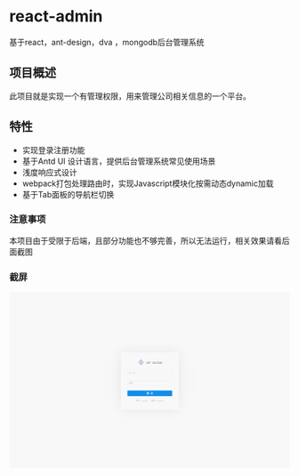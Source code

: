 # react-admin
基于react，ant-design，dva ，mongodb后台管理系统

## 项目概述
 
此项目就是实现一个有管理权限，用来管理公司相关信息的一个平台。

## 特性

- 实现登录注册功能
- 基于Antd UI 设计语言，提供后台管理系统常见使用场景
- 浅度响应式设计
- webpack打包处理路由时，实现Javascript模块化按需动态dynamic加载
- 基于Tab面板的导航栏切换

### 注意事项

本项目由于受限于后端，且部分功能也不够完善，所以无法运行，相关效果请看后面截图

### 截屏

![](assets/admin1.gif)